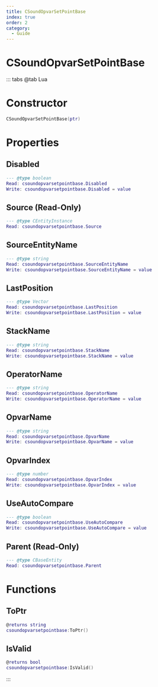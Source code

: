 ```yaml
---
title: CSoundOpvarSetPointBase
index: true
order: 2
category:
  - Guide
---
```


# CSoundOpvarSetPointBase

::: tabs
@tab Lua
# Constructor
```lua
CSoundOpvarSetPointBase(ptr)
```
# Properties
## Disabled 
```lua
--- @type boolean
Read: csoundopvarsetpointbase.Disabled
Write: csoundopvarsetpointbase.Disabled = value
```
## Source (Read-Only)
```lua
--- @type CEntityInstance
Read: csoundopvarsetpointbase.Source
```
## SourceEntityName 
```lua
--- @type string
Read: csoundopvarsetpointbase.SourceEntityName
Write: csoundopvarsetpointbase.SourceEntityName = value
```
## LastPosition 
```lua
--- @type Vector
Read: csoundopvarsetpointbase.LastPosition
Write: csoundopvarsetpointbase.LastPosition = value
```
## StackName 
```lua
--- @type string
Read: csoundopvarsetpointbase.StackName
Write: csoundopvarsetpointbase.StackName = value
```
## OperatorName 
```lua
--- @type string
Read: csoundopvarsetpointbase.OperatorName
Write: csoundopvarsetpointbase.OperatorName = value
```
## OpvarName 
```lua
--- @type string
Read: csoundopvarsetpointbase.OpvarName
Write: csoundopvarsetpointbase.OpvarName = value
```
## OpvarIndex 
```lua
--- @type number
Read: csoundopvarsetpointbase.OpvarIndex
Write: csoundopvarsetpointbase.OpvarIndex = value
```
## UseAutoCompare 
```lua
--- @type boolean
Read: csoundopvarsetpointbase.UseAutoCompare
Write: csoundopvarsetpointbase.UseAutoCompare = value
```
## Parent (Read-Only)
```lua
--- @type CBaseEntity
Read: csoundopvarsetpointbase.Parent
```
# Functions
## ToPtr
```lua
@returns string
csoundopvarsetpointbase:ToPtr()
```
## IsValid
```lua
@returns bool
csoundopvarsetpointbase:IsValid()
```

:::